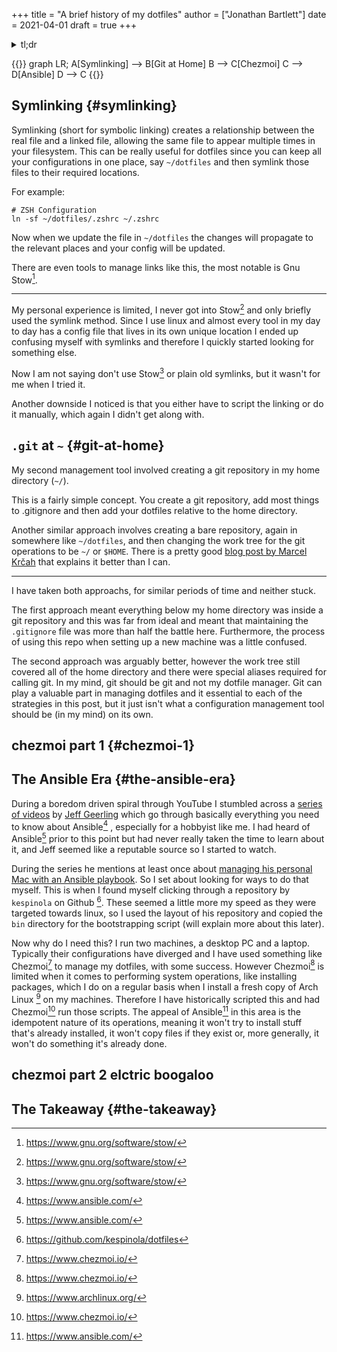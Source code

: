 +++
title = "A brief history of my dotfiles"
author = ["Jonathan Bartlett"]
date = 2021-04-01
draft = true
+++

<details>
<summary>
tl;dr
</summary>
<p class="details">
Over the past 2-3 years I have managed my dotfiles in various different ways.
This post covers some of the highlights of that journey, and some tips for those just
starting out on their configuration journey.
</p>
</details>

{{<mermaid align="left">}}
graph LR;
	A[Symlinking] --> B[Git at Home]
	B --> C[Chezmoi]
	C --> D[Ansible]
	D --> C
{{</mermaid>}}

## Symlinking {#symlinking}

Symlinking (short for symbolic linking) creates a relationship between the real file and a linked
file, allowing the same file to appear multiple times in your filesystem. This can be really useful
for dotfiles since you can keep all your configurations in one place, say `~/dotfiles` and then symlink
those files to their required locations.

For example:
```shell
# ZSH Configuration
ln -sf ~/dotfiles/.zshrc ~/.zshrc
```

Now when we update the file in `~/dotfiles` the changes will propagate to the relevant places and your
config will be updated.

There are even tools to manage links like this, the most notable is Gnu Stow[^fn:5].

---

My personal experience is limited, I never got into Stow[^fn:5] and only briefly used the symlink method.
Since I use linux and almost every tool in my day to day has a config file that lives in its own unique
location I ended up confusing myself with symlinks and therefore I quickly started looking for something
else.

Now I am not saying don't use Stow[^fn:5] or plain old symlinks, but it wasn't for me when I tried it.

Another downside I noticed is that you either have to script the linking or do it manually, which again
I didn't get along with.

## `.git` at `~` {#git-at-home}

My second management tool involved creating a git repository in my home directory (`~/`).

This is a fairly simple concept. You create a git repository, add most things to .gitignore
and then add your dotfiles relative to the home directory.

Another similar approach involves creating a bare repository, again in somewhere like `~/dotfiles`,
and then changing the work tree for the git operations to be `~/` or `$HOME`.
There is a pretty good [blog post by Marcel Krčah](https://marcel.is/managing-dotfiles-with-git-bare-repo/)
that explains it better than I can.

---

I have taken both approachs, for similar periods of time and neither stuck.

The first approach meant everything below my home directory was inside a git repository and this was
far from ideal and meant that maintaining the `.gitignore` file was more than half the battle here.
Furthermore, the process of using this repo when setting up a new machine was a little confused.

The second approach was arguably better, however the work tree still covered all of the home
directory and there were special aliases required for calling git. In my mind, git should be git
and not my dotfile manager. Git can play a valuable part in managing dotfiles and it essential
to each of the strategies in this post, but it just isn't what a configuration management tool
should be (in my mind) on its own.

## chezmoi part 1 {#chezmoi-1}



## The Ansible Era {#the-ansible-era}

During a boredom driven spiral through YouTube I stumbled across a [series of videos](https://www.youtube.com/watch?list=PL2%5FOBreMn7FqZkvMYt6ATmgC0KAGGJNAN&v=goclfp6a2IQ) by [Jeff Geerling](https://www.jeffgeerling.com/)
which go through basically everything you need to know about Ansible[^fn:1] , especially for a hobbyist like me.
I had heard of Ansible[^fn:1] prior to this point but had never really taken the time to learn about it,
and Jeff seemed like a reputable source so I started to watch.

During the series he mentions at least once about [managing his personal Mac with an Ansible playbook](https://github.com/geerlingguy/mac-dev-playbook). So I set
about looking for ways to do that myself. This is when I found myself clicking through a repository by `kespinola` on
Github&nbsp;[^fn:2]. These seemed a little more my speed as they were targeted towards linux, so I used the
layout of his repository and copied the `bin` directory for the bootstrapping script (will explain more about this later).

Now why do I need this? I run two machines, a desktop PC and a laptop. Typically their configurations have diverged
and I have used something like Chezmoi[^fn:3] to manage my dotfiles, with some success. However Chezmoi[^fn:3] is limited
when it comes to performing system operations, like installing packages, which I do on a regular basis when I install
a fresh copy of Arch Linux&nbsp;[^fn:4] on my machines. Therefore I have historically scripted this and had Chezmoi[^fn:3]
run those scripts. The appeal of Ansible[^fn:1] in this area is the idempotent nature of its operations, meaning
it won't try to install stuff that's already installed, it won't copy files if they exist or, more generally, it won't
do something it's already done.

## chezmoi part 2 elctric boogaloo

## The Takeaway {#the-takeaway}

[^fn:1]: <https://www.ansible.com/>
[^fn:2]: <https://github.com/kespinola/dotfiles>
[^fn:3]: <https://www.chezmoi.io/>
[^fn:4]: <https://www.archlinux.org/>
[^fn:5]: <https://www.gnu.org/software/stow/>
